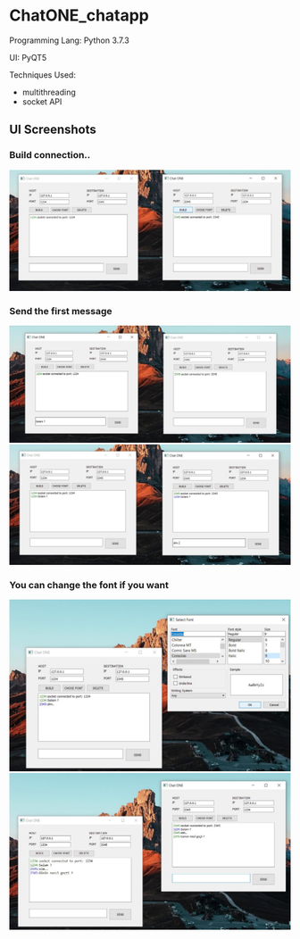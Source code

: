# ChatONE_chatapp

Programming Lang: Python 3.7.3

UI: PyQT5

Techniques Used: 
  * multithreading
  * socket API
  
## UI Screenshots
### Build connection..
![screenshot of conversion](https://github.com/fbasatemur/ChatONE_chatapp/blob/master/screenshots/ChatONE_connection.jpg)
### Send the first message
![screenshot of conversion](https://github.com/fbasatemur/ChatONE_chatapp/blob/master/screenshots/ChatONE_selam.jpg)
![screenshot of conversion](https://github.com/fbasatemur/ChatONE_chatapp/blob/master/screenshots/ChatONE_slm.jpg)
### You can change the font if you want
![screenshot of conversion](https://github.com/fbasatemur/ChatONE_chatapp/blob/master/screenshots/ChatONE_font.jpg)
![screenshot of conversion](https://github.com/fbasatemur/ChatONE_chatapp/blob/master/screenshots/ChatONE_result.jpg)